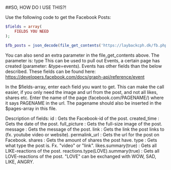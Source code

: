 ##SO, HOW DO I USE THIS?!

Use the following code to get the Facebook Posts:


```php
$fields = array(
	FIELDS YOU NEED
);
```

```php
$fb_posts = json_decode(file_get_contents('https://laybackcph.dk/fb.php?p=PAGENAME&fields='.implode(',', $fields)), true);
```

You can also send an extra parameter in the file_get_contents above. The parameter is: type
This can be used to pull out Events, a certain page has created (parameter: &type=events). Events has other fields than the below described. These fields can be found here: https://developers.facebook.com/docs/graph-api/reference/event


In the $fields-array, enter each field you want to get. This can make the call easier, if you only need the image and url from the post, and not all likes, shares etc.
Enter the name of the page (facebook.com/PAGENAME/) where it says PAGENAME in the url. The pagename should also be inserted in the $pages-array in this file.

Description of fields:
id									:	Gets the Facebook-id of the post.
created_time						:	Gets the date of the post.
full_picture						:	Gets the full-size image of the post.
message								:	Gets the message of the post.
link								:	Gets the link the post links to (fx. youtube video or website).
permalink_url						:	Gets the url for the post on Facebook.
shares								:	Gets the amount of shares the post have.
type								:	Gets what type the post is. Fx. "video" or "link".
likes.summary(true)					:	Gets all LIKE-reactions of the post.
reactions.type(LOVE).summary(true)	:	Gets all LOVE-reactions of the post. "LOVE" can be exchanged with WOW, SAD, LIKE, ANGRY.